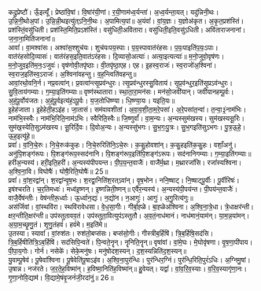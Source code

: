 

  
कदु॒प्रेष्टौ॑। ऊँ॒इत्यूँ॑। प्रेष्ठा॑वि॒षां। वि॒षांर॑यी॒णां। र॒यी॒णाम॑ध्व॒र्यन्ता॑। अ॒ध्व॒र्यन्ता॒यत्। यदु॑न्निनी॒थः। उ॒न्नि॒नी॒थोअ॒पां। उ॒न्नि॒न्नी॒थइत्यु॑त्ऽनि॒नी॒थः। अ॒पामित्य॒पां॥ अ॒यंवां॑। वां॒य॒ज्ञः। य॒ज्ञोअ॑कृत। अ॒कृ॒त॒प्रश॑स्तिं। प्रश॑स्तिं॒वसु॑धिती। प्रश॑स्ति॒मिति॒प्रऽश॑स्तिं। वसु॑धिती॒अवि॑तारा। वसु॑धिती॒इति॒वसु॑ऽधिती। अवि॑ताराजनानां। ज॒ना॒ना॒मिति॑जनानां॥  
आवां॑। वा॒मश्वा॑सः। अश्वा॑स॒श्शुच॑यः। शुच॑यःपय॒स्पाः। प॒य॒स्पावात॑रंहसः। प॒यः॒पाइति॑प॒यः॒ऽपाः। वात॑रंहसोदि॒व्यासः॑। वात॑रंहस॒इति॒वात॑ऽरंहसः। दि॒व्यासो॒अत्याः॑। अत्या॒इत्यत्याः॑॥ म॒नो॒जुवो॒वृष॑णः। म॒नो॒जुव॒इति॑म॒नः॒ऽजुवः॑। वृष॑णोवी॒तपृ॑ष्ठाः। वी॒तपृ॑ष्ठा॒एह। एह। इ॒हस्व॒राजः॑। स्व॒राजो॑अ॒श्विना॑। स्व॒राज॒इति॑स्व॒ऽराजः॑। अ॒श्विना॑वहन्तु। व॒ह॒न्त्विति॑वहन्तु॥  
आवां॒रथो॒वनि॒र्न। नप्र॒वत्वा॑न्। प्र॒वत्वा॑न्त्सृ॒प्रव॑न्धुरः। त्सृ॒प्रव॑न्धुरस्सु॒विताय॑। सृ॒प्र॒व॑न्धुर॒इति॑सृ॒प्रऽव॑न्धुरः। सु॒वि॒ताय॑गम्याः। ग॒म्या॒इति॑गम्याः॥ वृष्ण॑स्थातारा। स्था॒ता॒रा॒मन॑सः। मन॑सो॒जवी॑यान्। जवी॑यानहम्पू॒र्वः। अ॒हं॒पू॒र्वोय॑जतः। अ॒हं॒पू॒र्वइत्य॑हं॒ऽपू॒र्वः। य॒ज॒तोधि॑ष्ण्या। धि॒ष्ण्या॒यः। यइति॒यः॥  
इ॒हेह॑जाता। इ॒हेहेती॒हऽइ॑ह। जा॒तासं। सम॑वावशीतां। अ॒वा॒व॒शी॒ता॒म॒रे॒पसा॑। अ॒रे॒पसा॑त॒न्वा॑। त॒न्वा॒३॒॑नाम॑भिः। नाम॑भि॒स्स्वैः। नाम॑भि॒रिति॒नाम॑ऽभिः। स्वैरिति॒स्वैः॥ जि॒ष्णुर्वां॑। वा॒म॒न्यः। अ॒न्यस्सुम॑खस्य। सुम॑खस्यसू॒रिः। सुम॑ख॒स्येति॒सुऽम॑खस्य। सू॒रिर्दि॒वः। दि॒वोअ॒न्यः। अ॒न्यस्सु॑भगः। सु॒भ॒गः॒पु॒त्रः। सु॒भ॒गइति॑सुऽभगः। पु॒त्र॒ऊ॒हे॒। ऊ॒ह॒इत्यू॑हे॥  
प्रवां॑। वां॒नि॒चे॒रुः। नि॒चे॒रुःक॑कुहः। नि॒चे॒रुरिति॑नि॒ऽचे॒रुः। क॒कु॒होवशा॑न्। क॒कु॒हइति॑क॒कु॒हः। वशाँ॒अनु॑। अनु॑पि॒शङ्ग॑रूपः। पि॒शङ्ग॑रूप॒स्सद॑नानि। पि॒शङ्ग॑रूप॒इति॑पि॒शङ्ग॑ऽरूपः। सद॑नानिगम्याः। ग॒म्या॒इति॑गम्याः॥ हरी॑अ॒न्यस्य॑। हरी॒इति॒हरी॑। अ॒न्यस्य॑पीपयन्त। पी॒प॒य॒न्त॒वाजैः॑। वाजै॑र्म॒थ्रा। म॒थ्रारजां॑सि। रजां॑स्यश्विना। अ॒श्वि॒ना॒वि। विघोषैः॑। घोषै॒रिति॒घोषैः॑॥ 25॥  
प्रवां॑। वां॒श॒रद्वा॑न्। श॒रद्वा॑न्वृ॒ष॒भः। श॒रद्वा॒निति॑श॒रत्ऽवा॑न्। वृ॒ष॒भोन। ननि॒ष्षाट्। नि॒ष्षाट्पू॒र्वीः। पू॒र्वीरिषः॑। इष॑श्चरति। च॒र॒तिमध्वः॑। मध्व॑इ॒ष्णन्। इ॒ष्णन्निती॒ष्णन्॥ एवै॑र॒न्यस्य॑। अ॒न्यस्य॑पी॒पय॑न्त। पी॒पय॑न्त॒वाजैः॑। वाजै॒र्वेष॑न्तीः। वेष॑न्तीरू॒र्ध्वाः। ऊ॒र्ध्वान॒द्यः॑। न॒द्यो॑न। न॒आगुः॑। आगुः॑। अ॒गु॒रित्य॑गुः॥  
अस॑र्जिवां। वां॒स्थवि॑रा। स्थवि॑रावेधसा। वे॒ध॒सा॒गीः। गीर्बा॒ह्ळे। बा॒ह्ळेअ॑श्विना। अ॒श्वि॒ना॒त्रे॒धा। त्रे॒धाक्षर॑न्ती। क्षर॒न्तीति॒क्षर॑न्ती॥ उप॑स्तुतावव॒तं। उप॑स्तुता॒वित्युप॑ऽस्तुतौ। अ॒व॒तं॒नाध॑मानं। नाध॑मानं॒याम॑न्। या॒म॒न्न॒या॑मन्। अ॒या॒म॒च्छृ॒णु॒तं। शृ॒णु॒तंहवं॑। हवं॑मे। म॒इति॑मे॥  
उ॒तस्या। स्यावां॑। वां॒रुश॑तः। रुश॑तो॒बप्स॑सः। बप्स॑सो॒गीः। गीस्त्रीब॒र्हिषि॑। त्रि॒ब॒र्हिषि॒सद॑सि। त्रि॒ब॒र्हिषीति॑त्रि॒ऽब॒र्हिषि॑। सद॑सिपि॒न्वते॑। पि॒न्वते॒नॄन्। नॄनिति॒नॄन्॥ वृषा॑वां। वां॒मे॒घः। मे॒घोवृ॑षणा। वृ॒ष॒णा॒पी॑पाय। पी॒पा॒य॒गोः। गोर्न। नसेके॑। सेके॒मनु॑षः। मनु॑षोदश॒स्यन्। द॒श॒स्यन्निति॑द॒श॒स्यन्॥  
यु॒वाम्पू॒षेव॑। पू॒षेवा॑श्विना। पू॒षेवेति॑पू॒षाऽइ॑व। अ॒श्वि॒ना॒पुर॑न्धिः। पुर॑न्धिर॒ग्निं। पुर॑न्धि॒रिति॒पुरं॑ऽधिः। अ॒ग्निमु॒षां। उ॒षान्न। नज॑रते। ज॒र॒ते॒ह॒विष्मा॑न्। ह॒विष्मा॒निति॑ह॒विष्मा॑न्॥ हु॒वेयत्। यद्वां॑। वां॒व॒रि॒व॒स्याः। व॒रि॒व॒स्यागृ॑णा॒नः। गृ॒णा॒नोवि॒द्याम॑। वि॒द्यामे॒षंवृ॒जनं॑जी॒रदा॑नुं॥ 26॥  
